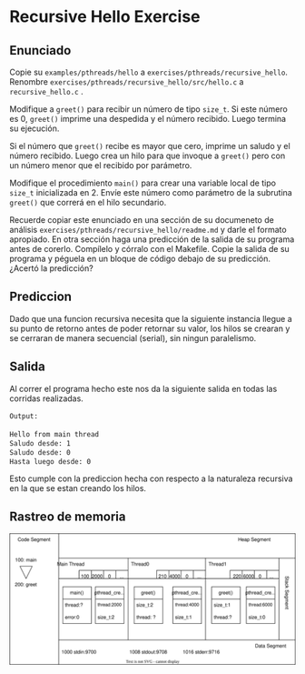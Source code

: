 # Recursive Hello Exercise

## Enunciado
Copie su `examples/pthreads/hello` a `exercises/pthreads/recursive_hello`.  Renombre `exercises/pthreads/recursive_hello/src/hello.c` a `recursive_hello.c` .

Modifique a `greet()` para recibir un número de tipo `size_t`. Si este número es 0, `greet()` imprime una despedida y el número recibido. Luego termina su ejecución.

Si el número que `greet()` recibe es mayor que cero, imprime un saludo y el número recibido. Luego crea un hilo para que invoque a `greet()` pero con un número menor que el recibido por parámetro.

Modifique el procedimiento `main()` para crear una variable local de tipo `size_t` inicializada en 2. Envíe este número como parámetro de la subrutina `greet()` que correrá en el hilo secundario.

Recuerde copiar este enunciado en una sección de su documeneto de análisis `exercises/pthreads/recursive_hello/readme.md` y darle el formato apropiado. En otra sección haga una predicción de la salida de su programa antes de corerlo. Compílelo y córralo con el Makefile. Copie la salida de su programa y péguela en un bloque de código debajo de su predicción. ¿Acertó la predicción?

## Prediccion
Dado que una funcion recursiva necesita que la siguiente instancia llegue a su punto de retorno antes de poder retornar su valor, los hilos se crearan y se cerraran de manera secuencial (serial), sin ningun paralelismo. 

## Salida 
Al correr el programa hecho este nos da la siguiente salida en todas las corridas realizadas. 
```
Output:

Hello from main thread
Saludo desde: 1 
Saludo desde: 0 
Hasta luego desde: 0 
```
Esto cumple con la prediccion hecha con respecto a la naturaleza recursiva en la que se estan creando los hilos.

## Rastreo de memoria
![Rastreo de memoria recursive_hello](./trace/Rastreo_Mem_recursive_hello.drawio.svg)